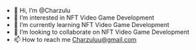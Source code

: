 - 👋 Hi, I’m @Charzulu
- 👀 I’m interested in NFT Video Game Development
- 🌱 I’m currently learning NFT Video Game Development
- 💞️ I’m looking to collaborate on NFT Video Game Development
- 📫 How to reach me Charzuluu@gmail.com

<!---
Charzulu/Charzulu is a ✨ special ✨ repository because its `README.md` (this file) appears on your GitHub profile.
You can click the Preview link to take a look at your changes.
--->
